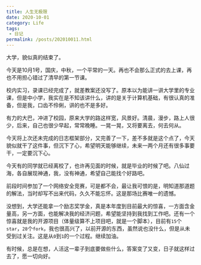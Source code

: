 ```yaml
---
title: 人生无极限
date: 2020-10-01
category: Life
tags:
 - 日记
permalink: /posts/202010011.html
---
```


大学，貌似真的结束了。

<!-- more -->

今天是10月1号，国庆，中秋，一个平常的一天。再也不会那么正式的去上课，再也不用担心错过了清早的第一节课。

校内实习，录课已经完成了，就差教案还没写了。原本以为能讲一讲大学里的专业课，但是中小学，我实在是不知该讲什么，讲的是关于计算机基础，有很认真的准备，但是我，口齿不伶俐，讲的也不是多好。

有力的大巴，冲进了校园，原来大学的路这样宽，风景好。清晨，漫步，路上人很少，后来，自己也很少早起，常常晚睡。一晃一晃，又将要离去，何去何从。

今天将上次还未完成的日志框架部分，又完善了一下，差不多就是这个点了，今天貌似就干了这件事，但沉下了心，希望明天能够继续，未来一两个月还有很多事要干，一定要沉下心。

今天有的同学就已经离校了，也许再见面的时候，就是毕业的时候了吧。八仙过海，各自展现神通，我，没有神通，希望自己能找个好路吧。

前段时间参加了一个网络安全竞赛，可是都不会，最让我可恨的是，明知道那道题的解法，当时却写不出来代码，久久不能忘怀。这是那场比赛唯一的遗憾。

没想到，大学还能拿一个励志奖学金，真是本年度到目前最大的惊喜，一方面含金量高，另一方面，也能解决我的经济问题，希望能坚持到我找到工作吧。还有一个惊喜就是我的开源项目（体量级算不上项目吧，就是一个脚本），目前有`15`个`star`，`28`个`fork`，我也很高兴了，以前开源的东西，虽然说也没什么，但是从未受到过关注。这是从`0`到`1`的一个过程。继续加油。

有时候，总是在想，人活这一辈子到底要做些什么，答案变了又变，日子就这样过去了，愿一切向好。



